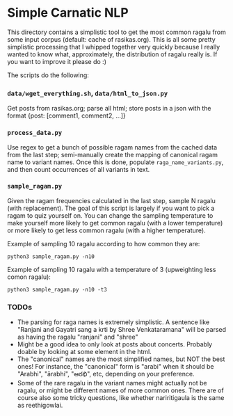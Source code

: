 # Simple Carnatic NLP

This directory contains a simplistic tool to get the most common ragalu from some input corpus (default: cache of rasikas.org).
This is all some pretty simplistic processing that I whipped together very quickly because I really wanted to know what, approximately, the distribution of ragalu really is. If you want to improve it please do :)

The scripts do the following:


### `data/wget_everything.sh`, `data/html_to_json.py`
Get posts from rasikas.org; parse all html; store posts in a json with the format {post: [comment1, comment2, ...]}


### `process_data.py`
Use regex to get a bunch of possible ragam names from the cached data from the last step; semi-manually create the mapping of canonical ragam name to variant names. Once this is done, populate `raga_name_variants.py`, and then count occurrences of all variants in text.


### `sample_ragam.py`
Given the ragam frequencies calculated in the last step, sample N ragalu (with replacement). The goal of this script is largely if you want to pick a ragam to quiz yourself on. You can change the sampling temperature to make yourself more likely to get common ragalu (with a lower temperature) or more likely to get less common ragalu (with a higher temperature).

Example of sampling 10 ragalu according to how common they are:
```
python3 sample_ragam.py -n10
```

Example of sampling 10 ragalu with a temperature of 3 (upweighting less comon ragalu):
```
python3 sample_ragam.py -n10 -t3

```

### TODOs

  *  The parsing for raga names is extremely simplistic. A sentence like "Ranjani and Gayatri sang a krti by Shree Venkataramana" will be parsed as having the ragalu "ranjani" and "shree"
  *  Might be a good idea to only look at posts about concerts. Probably doable by looking at some element in the html.
  *  The "canonical" names are the most simplified names, but NOT the best ones! For instance, the "canonical" form is "arabi" when it should be "Arabhi", "ārabhi", "ఆరభి", etc, depending on your preference. 
  *  Some of the rare ragalu in the variant names might actually not be ragalu, or might be different names of more common ones. There are of course also some tricky questions, like whether nariritigaula is the same as reethigowlai.

